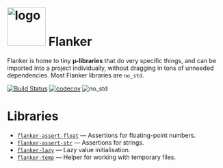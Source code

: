 <img src="https://raw.githubusercontent.com/wiki/obsidiandynamics/fulcrum/images/fulcrum-logo.png" width="90px" alt="logo"/> Flanker
===
Flanker is home to tiny **µ-libraries** that do very specific things, and can be imported into a project individually, without dragging in tons of unneeded dependencies. Most Flanker libraries are `no_std`.

[![Build Status](https://img.shields.io/github/actions/workflow/status/obsidiandynamics/flanker/master.yml?branch=master&style=flat-square&logo=github)](https://github.com/obsidiandynamics/flanker/actions/workflows/master.yml)
[![codecov](https://img.shields.io/codecov/c/github/obsidiandynamics/flanker/master?style=flat-square&logo=codecov)](https://codecov.io/gh/obsidiandynamics/flanker)
![no_std](https://img.shields.io/badge/linking-no__std-9cf?style=flat-square)

# Libraries
* [`flanker-assert-float`](https://github.com/obsidiandynamics/flanker/tree/master/flanker-assert-float) — Assertions for floating-point numbers.
* [`flanker-assert-str`](https://github.com/obsidiandynamics/flanker/tree/master/flanker-assert-str) — Assertions for strings.
* [`flanker-lazy`](https://github.com/obsidiandynamics/flanker/tree/master/flanker-lazy) — Lazy value initialisation.
* [`flanker-temp`](https://github.com/obsidiandynamics/flanker/tree/master/flanker-temp) — Helper for working with temporary files.
